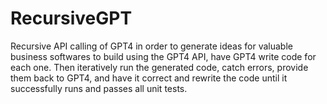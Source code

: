 # RecursiveGPT
Recursive API calling of GPT4 in order to generate ideas for valuable business softwares to build using the GPT4 API, have GPT4 write code for each one. Then iteratively run the generated code, catch errors, provide them back to GPT4, and have it correct and rewrite  the code until it successfully runs and passes all unit tests.

